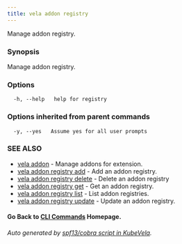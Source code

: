 ```yaml
---
title: vela addon registry
---
```


Manage addon registry.

### Synopsis

Manage addon registry.

### Options

```
  -h, --help   help for registry
```

### Options inherited from parent commands

```
  -y, --yes   Assume yes for all user prompts
```

### SEE ALSO

* [vela addon](vela_addon)	 - Manage addons for extension.
* [vela addon registry add](vela_addon_registry_add)	 - Add an addon registry.
* [vela addon registry delete](vela_addon_registry_delete)	 - Delete an addon registry
* [vela addon registry get](vela_addon_registry_get)	 - Get an addon registry.
* [vela addon registry list](vela_addon_registry_list)	 - List addon registries.
* [vela addon registry update](vela_addon_registry_update)	 - Update an addon registry.

#### Go Back to [CLI Commands](vela) Homepage.


###### Auto generated by [spf13/cobra script in KubeVela](https://github.com/kubevela/kubevela/tree/master/hack/docgen).

